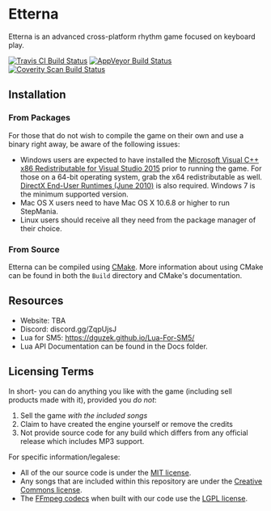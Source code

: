 Etterna
=========

Etterna is an advanced cross-platform rhythm game focused on keyboard play.

[![Travis CI Build Status](https://travis-ci.org/etternagame/etterna.svg?branch=master)](https://travis-ci.org/etternagame/etterna)
[![AppVeyor Build Status](https://ci.appveyor.com/api/projects/status/lgdsvx101i45d71k?svg=true)](https://ci.appveyor.com/project/martensm/etterna)
[![Coverity Scan Build Status](https://img.shields.io/coverity/scan/12978.svg)](https://scan.coverity.com/projects/etternagame-etterna)

## Installation
### From Packages

For those that do not wish to compile the game on their own and use a binary right away, be aware of the following issues:

* Windows users are expected to have installed the [Microsoft Visual C++ x86 Redistributable for Visual Studio 2015](http://www.microsoft.com/en-us/download/details.aspx?id=48145) prior to running the game. For those on a 64-bit operating system, grab the x64 redistributable as well. [DirectX End-User Runtimes (June 2010)](http://www.microsoft.com/en-us/download/details.aspx?id=8109) is also required. Windows 7 is the minimum supported version.
* Mac OS X users need to have Mac OS X 10.6.8 or higher to run StepMania.
* Linux users should receive all they need from the package manager of their choice.

### From Source

Etterna can be compiled using [CMake](http://www.cmake.org/). More information about using CMake can be found in both the `Build` directory and CMake's documentation.

## Resources

* Website: TBA
* Discord: discord.gg/ZqpUjsJ
* Lua for SM5: https://dguzek.github.io/Lua-For-SM5/
* Lua API Documentation can be found in the Docs folder.

## Licensing Terms

In short- you can do anything you like with the game (including sell products made with it), provided you *do not*:

1. Sell the game *with the included songs*
2. Claim to have created the engine yourself or remove the credits
3. Not provide source code for any build which differs from any official release which includes MP3 support.

For specific information/legalese:

* All of the our source code is under the [MIT license](http://opensource.org/licenses/MIT).
* Any songs that are included within this repository are under the [Creative Commons license](https://creativecommons.org/).
* The [FFmpeg codecs](https://www.ffmpeg.org/) when built with our code use the [LGPL license](http://www.gnu.org).
